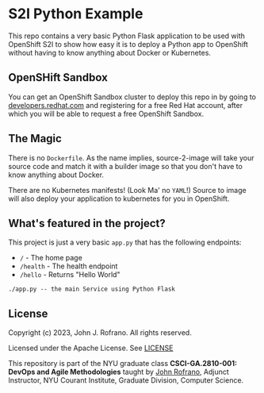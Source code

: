 # S2I Python Example

This repo contains a very basic Python Flask application to be used with OpenShift S2I to show how easy it is to deploy a Python app to OpenShift without having to know anything about Docker or Kubernetes.

## OpenSHift Sandbox

You can get an OpenShift Sandbox cluster to deploy this repo in by going to [developers.redhat.com](http://developers.redhat.com) and registering for a free Red Hat account, after which you will be able to request a free OpenShift Sandbox.

## The Magic

There is no `Dockerfile`. As the name implies, source-2-image will take your source code and match it with a builder image so that you don't have to know anything about Docker.

There are no Kubernetes manifests! (Look Ma' no `YAML`!) Source to image will also deploy your application to kubernetes for you in OpenShift.

## What's featured in the project?

This project is just a very basic `app.py` that has the following endpoints:

- `/` - The home page
- `/health` - The health endpoint
- `/hello` - Returns "Hello World"

```text
./app.py -- the main Service using Python Flask
```

## License

Copyright (c) 2023, John J. Rofrano. All rights reserved.

Licensed under the Apache License. See [LICENSE](LICENSE)

This repository is part of the NYU graduate class **CSCI-GA.2810-001: DevOps and Agile Methodologies** taught by [John Rofrano](http://cs.nyu.edu/~rofrano/), Adjunct Instructor, NYU Courant Institute, Graduate Division, Computer Science.
